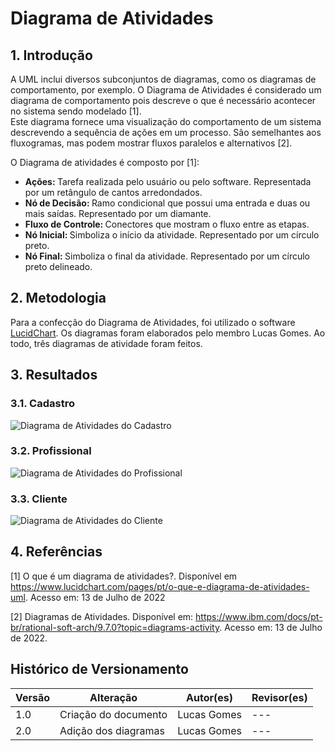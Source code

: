 # Diagrama de Atividades

## 1. Introdução

A UML inclui diversos subconjuntos de diagramas, como os diagramas de comportamento, por exemplo. O Diagrama de Atividades é considerado um diagrama de comportamento pois descreve o que é necessário acontecer no sistema sendo modelado [1]. </br>
Este diagrama fornece uma visualização do comportamento de um sistema descrevendo a sequência de ações em um processo. São semelhantes aos fluxogramas, mas podem mostrar fluxos paralelos e alternativos [2]. </br>

O Diagrama de atividades é composto por [1]:
<ul>
<li><strong>Ações: </strong> Tarefa realizada pelo usuário ou pelo software. Representada por um retângulo de cantos arredondados.</li>
<li><strong>Nó de Decisão: </strong>Ramo condicional que possui uma entrada e duas ou mais saídas. Representado por um diamante.</li>
<li><strong>Fluxo de Controle: </strong>Conectores que mostram o fluxo entre as etapas.</li>
<li><strong>Nó Inicial: </strong> Simboliza o início da atividade. Representado por um círculo preto.</li>
<li><strong>Nó Final: </strong>Simboliza o final da atividade. Representado por um círculo preto delineado.</li>
</ul>

## 2. Metodologia

Para a confecção do Diagrama de Atividades, foi utilizado o software [LucidChart](https://www.lucidchart.com/pages/pt). Os diagramas foram elaborados pelo membro Lucas Gomes. Ao todo, três diagramas de atividade foram feitos.

## 3. Resultados

### 3.1. Cadastro
![Diagrama de Atividades do Cadastro](../assets/diagramadeatividades/atividadesCadastro.png)

### 3.2. Profissional
![Diagrama de Atividades do Profissional](../assets/diagramadeatividades/atividadesProfissional.png)

### 3.3. Cliente
![Diagrama de Atividades do Cliente](../assets/diagramadeatividades/atividadesCliente.png)

## 4. Referências

[1] O que é um diagrama de atividades?. Disponível em https://www.lucidchart.com/pages/pt/o-que-e-diagrama-de-atividades-uml. Acesso em: 13 de Julho de 2022

[2] Diagramas de Atividades. Disponível em: https://www.ibm.com/docs/pt-br/rational-soft-arch/9.7.0?topic=diagrams-activity. Acesso em: 13 de Julho de 2022.

## Histórico de Versionamento

| Versão | Alteração                        | Autor(es)    | Revisor(es) |
| ------ | -------------------------------- | ------------ | ----------- |
| 1.0    | Criação do documento             | Lucas Gomes | ---         |
| 2.0    | Adição dos diagramas             | Lucas Gomes | ---         |

